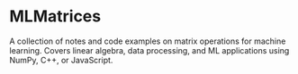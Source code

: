 # MLMatrices
A collection of notes and code examples on matrix operations for machine learning. Covers linear algebra, data processing, and ML applications using NumPy, C++, or JavaScript.
